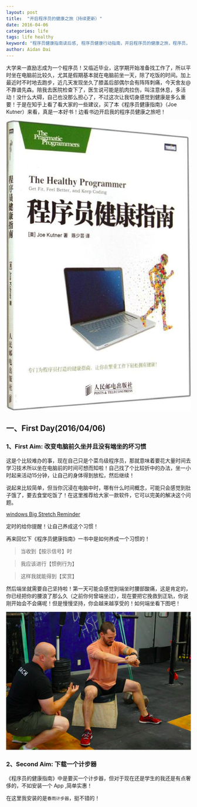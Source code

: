 ```yaml
---
layout: post
title:  "开启程序员的健康之旅（持续更新）"
date: 2016-04-06
categories: life
tags: life healthy
keyword: "程序员健康指南读后感, 程序员健康行动指南，开启程序员的健康之旅，程序员， 健康， 程序员保证健康，程序员保证健康刻不容缓，程序员如何保证自己的健康？"
author: Aidan Dai
---
```


大学来一直励志成为一个程序员！又临近毕业，这学期开始准备找工作了，所以平时坐在电脑前比较久，尤其是假期基本就在电脑前坐一天，除了吃饭的时间。加上最近时不时地去跑步，近几天发现坐久了膝盖后部偶尔会有阵阵刺痛，今天舍友@不靠谱先森。陪我去医院检查下了，医生说可能是肌肉拉伤，叫注意休息，多活动！没什么大碍，自己也没那么担心了，不过这次让我切身感觉到健康是多么重要！于是在知乎上看了看大家的一些建议，买了本《程序员健康指南》（Joe Kutner）来看，真是一本好书！边看书边开启我的程序员健康之旅吧！

![The Healthy Programmer](/asset/images/article/the-healthy-programmer.jpg)

## 一、First Day(2016/04/06)

### 1、First Aim: 改变电脑前久坐并且没有端坐的坏习惯

这是个比较难办的事，现在自己只是个菜鸟级程序员，那就意味着要花大量时间去学习技术所以坐在电脑前的时间可想而知啦！自己找了个比较折中的办法，坐一小时起来活动15分钟，让自己的身体得到放松，然后继续！

说起来比较简单，但当你沉浸在电脑中时，哪有什么时间概念，可能只会感觉到肚子饿了，要去食堂吃饭了！在这里推荐给大家一款软件，它可以完美的解决这个问题。

[windows Big Stretch Reminder](http://downloads.tomsguide.com/Big-Stretch,0301-28255.html)

定时的给你提醒！让自己养成这个习惯！

再来回忆下《程序员健康指南》一书中是如何养成一个习惯的！

>当收到【按示信号】时

>我应该进行【惯例行为】

>这样我就能得到【奖赏】

然后端坐就需要自己坚持啦！第一天可能会感觉到端坐时腰部酸痛，这是肯定的，你已经把你的腰浪了那么久（之前你何曾端坐过），现在要把它挽救到正轨，你说刚开始会不会痛呢！但是慢慢坚持，你会越来越享受的！如何端坐看下图吧！

![well-site](/asset/images/article/well-site.jpg)

### 2、Second Aim: 下载一个计步器

《程序员的健康指南》中是要买一个计步器，但对于现在还是学生的我还是有点奢侈的，不如安装一个 App ,简单实惠！

在这里我安装的是`春雨计步器`，挺不错的！